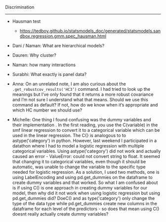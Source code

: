 Discrimination

-----------
- Hausman test
  - https://tedboy.github.io/statsmodels_doc/generated/statsmodels.sandbox.regression.gmm.spec_hausman.html
- Dani / Naman: What are hierarchical models?
- Dauren: Why cluster?
- Naman: how many interactions
- Surabhi: What exactly is panel data?
- Anna: On an unrelated note, I am also curious about the `.get_robustcov_results('HC3’)` command. I had tried to look up the meanings but I’ve only found that it returns a more robust covariance and I’m not sure I understand what that means. Should we use this command as default? If not, how do we know when it’s appropriate and which HC number we should use?

- Michelle: One thing I found confusing was the dummy variables and their implementation . In the first reading, you use the C(variable) in the smf linear regression to convert it to a categorical variable which can be used in the linear regression. The C{} is analogous to to astype('category') in python. However, last weekend I participated in a datathon where I had to model a logistic regression with multiple categorical variables. Using astype('category') did not work and actually caused an error - ValueError: could not convert string to float. It seemed that changing it to categorical variables, even though it should be automatic, was unable to change the variable to the specific type needed for logistic regression. As a solution, I used two methods, one is using LabelEncoding and using pd.get_dummies on the dataframe to create dummy variables and that worked. So what I am confused about is if using C() is one approach in creating dummy variables for our model, then why did it not work when using logistic regression but using pd.get_dummies did? DoeC() and as type('category') only change the type of the data type while pd.get_dummies create new columns in the dataframe for each level of the predictors - so does that mean using C() doesnt really actually create dummy variables?



